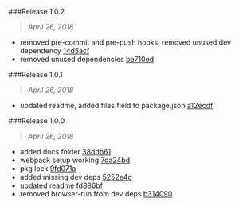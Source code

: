 

###Release 1.0.2
>*April 26, 2018*

 * removed pre-commit and pre-push hooks, removed unused dev dependency [14d5acf](https://github.com/stbaer/ttips/commits/14d5acf735130fa4edd58e0c3acde43710612a9d)
 * removed unused dependencies [be710ed](https://github.com/stbaer/ttips/commits/be710ed3bf4722ee24a965a0690191b81c6d46d7)



###Release 1.0.1
>*April 26, 2018*

 * updated readme, added files field to package.json [a12ecdf](https://github.com/stbaer/ttips/commits/a12ecdf04d035486768921dbafc731edd49de7e4)



###Release 1.0.0
>*April 26, 2018*

 * added docs folder [38ddb61](https://github.com/stbaer/ttips/commits/38ddb61fe4997d27ed52bbb04843ff44c6a0ea03)
 * webpack setup working [7da24bd](https://github.com/stbaer/ttips/commits/7da24bd5e0b587fe3f613961b2f4350b125bf06b)
 * pkg lock [9fd071a](https://github.com/stbaer/ttips/commits/9fd071a51ff9eb6949af2809d8c0fd99030ffa76)
 * added missing dev deps [5252e4c](https://github.com/stbaer/ttips/commits/5252e4cc3a83ca442199204d7f0380e1fdaad1f6)
 * updated readme [fd886bf](https://github.com/stbaer/ttips/commits/fd886bffaea54556d5cc64c777e906b9a1873509)
 * removed browser-run from dev deps [b314090](https://github.com/stbaer/ttips/commits/b31409012f4bab16ab51612eb690db20aff56c5d)
